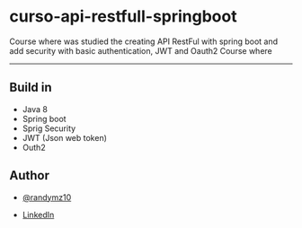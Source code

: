 # curso-api-restfull-springboot

 Course where was studied the creating API RestFul with spring boot and add security with basic authentication, JWT and Oauth2 Course where

---

## Build in

- Java 8
- Spring boot
- Sprig Security
- JWT (Json web token)
- Outh2

## Author

- [@randymz10](https://github.com/randymz10)

- [LinkedIn](https://linkedin.com/in/randymz10)
